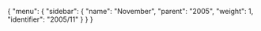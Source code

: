 {
  "menu": {
    "sidebar": {
      "name": "November",
      "parent": "2005",
      "weight": 1,
      "identifier": "2005/11"
    }
  }
}
